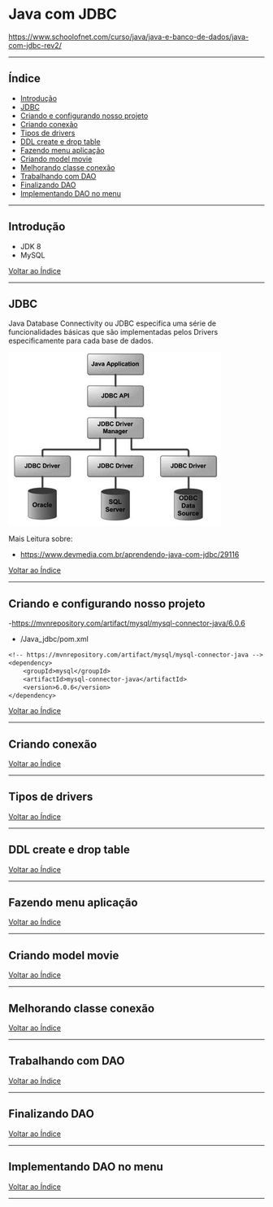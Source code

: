 # Java com JDBC

https://www.schoolofnet.com/curso/java/java-e-banco-de-dados/java-com-jdbc-rev2/

---

## <a name="indice">Índice</a>

- [Introdução](#parte1)   
- [JDBC](#parte2)   
- [Criando e configurando nosso projeto](#parte3)   
- [Criando conexão](#parte4)   
- [Tipos de drivers](#parte5)   
- [DDL create e drop table](#parte6)   
- [Fazendo menu aplicação](#parte7)   
- [Criando model movie](#parte8)   
- [Melhorando classe conexão](#parte9)   
- [Trabalhando com DAO](#parte10)   
- [Finalizando DAO](#parte11)   
- [Implementando DAO no menu](#parte12)   



---

## <a name="parte1">Introdução</a>

- JDK 8
- MySQL

[Voltar ao Índice](#indice)

---

## <a name="parte2">JDBC</a>

Java Database Connectivity ou JDBC especifica uma série de funcionalidades básicas que são implementadas pelos Drivers especificamente para cada base de dados.

![Diagrama JDBC](https://github.com/josemalcher/SchoolOfNet-plano-de-estudo-JAVA-DEVELOPER/blob/master/06Java%20com%20JDBC/readme-img/jdbc.png?raw=true)

Mais Leitura sobre: 
- https://www.devmedia.com.br/aprendendo-java-com-jdbc/29116


[Voltar ao Índice](#indice)

---

## <a name="parte3">Criando e configurando nosso projeto</a>

-https://mvnrepository.com/artifact/mysql/mysql-connector-java/6.0.6

- /Java_jdbc/pom.xml
```
<!-- https://mvnrepository.com/artifact/mysql/mysql-connector-java -->
<dependency>
    <groupId>mysql</groupId>
    <artifactId>mysql-connector-java</artifactId>
    <version>6.0.6</version>
</dependency>
```


[Voltar ao Índice](#indice)

---

## <a name="parte4">Criando conexão</a>


[Voltar ao Índice](#indice)

---

## <a name="parte5">Tipos de drivers</a>


[Voltar ao Índice](#indice)

---

## <a name="parte6">DDL create e drop table</a>


[Voltar ao Índice](#indice)

---

## <a name="parte7">Fazendo menu aplicação</a>


[Voltar ao Índice](#indice)

---

## <a name="parte8">Criando model movie</a>


[Voltar ao Índice](#indice)

---

## <a name="parte9">Melhorando classe conexão</a>


[Voltar ao Índice](#indice)

---

## <a name="parte10">Trabalhando com DAO</a>


[Voltar ao Índice](#indice)

---

## <a name="parte11">Finalizando DAO</a>


[Voltar ao Índice](#indice)

---

## <a name="parte12">Implementando DAO no menu</a>


[Voltar ao Índice](#indice)

---